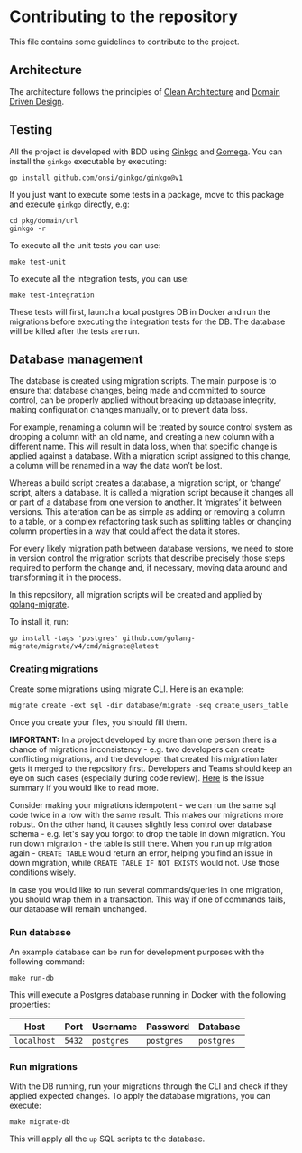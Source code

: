 # Contributing to the repository

This file contains some guidelines to contribute to the project.

## Architecture

The architecture follows the principles
of [Clean Architecture](https://blog.cleancoder.com/uncle-bob/2012/08/13/the-clean-architecture.html)
and [Domain Driven Design](https://domaindrivendesign.org/ddd-domain-driven-design/).

## Testing

All the project is developed with BDD using [Ginkgo](https://onsi.github.io/ginkgo/)
and [Gomega](https://onsi.github.io/gomega/). You can install the `ginkgo` executable by executing:

```
go install github.com/onsi/ginkgo/ginkgo@v1
```

If you just want to execute some tests in a package, move to this package and execute `ginkgo` directly, e.g:

```
cd pkg/domain/url
ginkgo -r
```

To execute all the unit tests you can use:

```
make test-unit
```

To execute all the integration tests, you can use:

```
make test-integration
```

These tests will first, launch a local postgres DB in Docker and run the migrations before executing the integration
tests for the DB. The database will be killed after the tests are run.

## Database management

The database is created using migration scripts. The main purpose is to ensure that database changes, being made and
committed to source control, can be properly applied without breaking up database integrity, making configuration
changes manually, or to prevent data loss.

For example, renaming a column will be treated by source control system as dropping a column with an old name, and
creating a new column with a different name. This will result in data loss, when that specific change is applied against
a database. With a migration script assigned to this change, a column will be renamed in a way the data won’t be lost.

Whereas a build script creates a database, a migration script, or ‘change’ script, alters a database. It is called a
migration script because it changes all or part of a database from one version to another. It ‘migrates’ it between
versions. This alteration can be as simple as adding or removing a column to a table, or a complex refactoring task such
as splitting tables or changing column properties in a way that could affect the data it stores.

For every likely migration path between database versions, we need to store in version control the migration scripts
that describe precisely those steps required to perform the change and, if necessary, moving data around and
transforming it in the process.

In this repository, all migration scripts will be created and applied
by [golang-migrate](https://github.com/golang-migrate/migrate).

To install it, run:

```
go install -tags 'postgres' github.com/golang-migrate/migrate/v4/cmd/migrate@latest
```

### Creating migrations

Create some migrations using migrate CLI. Here is an example:

```
migrate create -ext sql -dir database/migrate -seq create_users_table
```

Once you create your files, you should fill them.

**IMPORTANT:** In a project developed by more than one person there is a chance of migrations inconsistency - e.g. two
developers can create conflicting migrations, and the developer that created his migration later gets it merged to the
repository first. Developers and Teams should keep an eye on such cases (especially during code review).
[Here](https://github.com/golang-migrate/migrate/issues/179#issuecomment-475821264) is the issue summary if you would
like to read more.

Consider making your migrations idempotent - we can run the same sql code twice in a row with the same result. This
makes our migrations more robust. On the other hand, it causes slightly less control over database schema - e.g. let's
say you forgot to drop the table in down migration. You run down migration - the table is still there. When you run up
migration again - `CREATE TABLE` would return an error, helping you find an issue in down migration,
while `CREATE TABLE IF NOT EXISTS` would not. Use those conditions wisely.

In case you would like to run several commands/queries in one migration, you should wrap them in a transaction. This way
if one of commands fails, our database will remain unchanged.

### Run database

An example database can be run for development purposes with the following command:

```
make run-db
```

This will execute a Postgres database running in Docker with the following properties:

| Host        | Port   | Username   | Password   | Database   |
| ----------- | ------ | ---------- | ---------- | ---------- |
| `localhost` | `5432` | `postgres` | `postgres` | `postgres` |

### Run migrations

With the DB running, run your migrations through the CLI and check if they applied expected changes. To apply the
database migrations, you can execute:

```
make migrate-db
```

This will apply all the `up` SQL scripts to the database.
